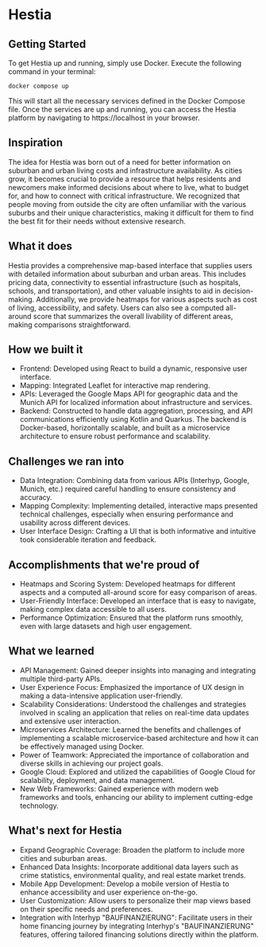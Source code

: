 # Hestia

## Getting Started

To get Hestia up and running, simply use Docker. Execute the following command in your terminal:

```
docker compose up
```

This will start all the necessary services defined in the Docker Compose file. Once the services are up and running, you can access the Hestia platform by navigating to https://localhost in your browser.

## Inspiration
The idea for Hestia was born out of a need for better information on suburban and urban living costs and infrastructure availability. As cities grow, it becomes crucial to provide a resource that helps residents and newcomers make informed decisions about where to live, what to budget for, and how to connect with critical infrastructure. We recognized that people moving from outside the city are often unfamiliar with the various suburbs and their unique characteristics, making it difficult for them to find the best fit for their needs without extensive research.

## What it does
Hestia provides a comprehensive map-based interface that supplies users with detailed information about suburban and urban areas. This includes pricing data, connectivity to essential infrastructure (such as hospitals, schools, and transportation), and other valuable insights to aid in decision-making. Additionally, we provide heatmaps for various aspects such as cost of living, accessibility, and safety. Users can also see a computed all-around score that summarizes the overall livability of different areas, making comparisons straightforward.

## How we built it
- Frontend: Developed using React to build a dynamic, responsive user interface.
- Mapping: Integrated Leaflet for interactive map rendering.
- APIs: Leveraged the Google Maps API for geographic data and the Munich API for localized information about infrastructure and services.
- Backend: Constructed to handle data aggregation, processing, and API communications efficiently using Kotlin and Quarkus. The backend is Docker-based, horizontally scalable, and built as a microservice architecture to ensure robust performance and scalability.

## Challenges we ran into
- Data Integration: Combining data from various APIs (Interhyp, Google, Munich, etc.) required careful handling to ensure consistency and accuracy.
- Mapping Complexity: Implementing detailed, interactive maps presented technical challenges, especially when ensuring performance and usability across different devices.
- User Interface Design: Crafting a UI that is both informative and intuitive took considerable iteration and feedback.

## Accomplishments that we're proud of
- Heatmaps and Scoring System: Developed heatmaps for different aspects and a computed all-around score for easy comparison of areas.
- User-Friendly Interface: Developed an interface that is easy to navigate, making complex data accessible to all users.
- Performance Optimization: Ensured that the platform runs smoothly, even with large datasets and high user engagement.

## What we learned
- API Management: Gained deeper insights into managing and integrating multiple third-party APIs.
- User Experience Focus: Emphasized the importance of UX design in making a data-intensive application user-friendly.
- Scalability Considerations: Understood the challenges and strategies involved in scaling an application that relies on real-time data updates and extensive user interaction.
- Microservices Architecture: Learned the benefits and challenges of implementing a scalable microservice-based architecture and how it can be effectively managed using Docker.
- Power of Teamwork: Appreciated the importance of collaboration and diverse skills in achieving our project goals.
- Google Cloud: Explored and utilized the capabilities of Google Cloud for scalability, deployment, and data management.
- New Web Frameworks: Gained experience with modern web frameworks and tools, enhancing our ability to implement cutting-edge technology.

## What's next for Hestia
- Expand Geographic Coverage: Broaden the platform to include more cities and suburban areas.
- Enhanced Data Insights: Incorporate additional data layers such as crime statistics, environmental quality, and real estate market trends.
- Mobile App Development: Develop a mobile version of Hestia to enhance accessibility and user experience on-the-go.
- User Customization: Allow users to personalize their map views based on their specific needs and preferences.
- Integration with Interhyp "BAUFINANZIERUNG": Facilitate users in their home financing journey by integrating Interhyp's "BAUFINANZIERUNG" features, offering tailored financing solutions directly within the platform.
